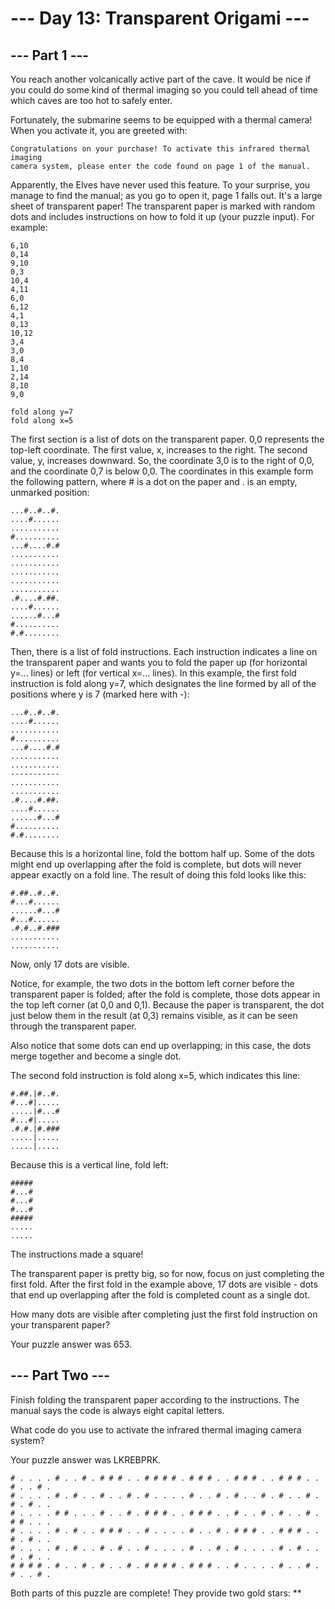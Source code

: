 # --- Day 13: Transparent Origami ---

## --- Part 1 ---
You reach another volcanically active part of the cave. It would be nice if you could do some kind of thermal imaging so
you could tell ahead of time which caves are too hot to safely enter.

Fortunately, the submarine seems to be equipped with a thermal camera! When you activate it, you are greeted with:

```
Congratulations on your purchase! To activate this infrared thermal imaging
camera system, please enter the code found on page 1 of the manual.
```

Apparently, the Elves have never used this feature. To your surprise, you manage to find the manual; as you go to open
it, page 1 falls out. It's a large sheet of transparent paper! The transparent paper is marked with random dots and
includes instructions on how to fold it up (your puzzle input). For example:

```
6,10
0,14
9,10
0,3
10,4
4,11
6,0
6,12
4,1
0,13
10,12
3,4
3,0
8,4
1,10
2,14
8,10
9,0

fold along y=7
fold along x=5
```

The first section is a list of dots on the transparent paper. 0,0 represents the top-left coordinate. The first value,
x, increases to the right. The second value, y, increases downward. So, the coordinate 3,0 is to the right of 0,0, and
the coordinate 0,7 is below 0,0. The coordinates in this example form the following pattern, where # is a dot on the
paper and . is an empty, unmarked position:

```
...#..#..#.
....#......
...........
#..........
...#....#.#
...........
...........
...........
...........
...........
.#....#.##.
....#......
......#...#
#..........
#.#........
```

Then, there is a list of fold instructions. Each instruction indicates a line on the transparent paper and wants you to
fold the paper up (for horizontal y=... lines) or left (for vertical x=... lines). In this example, the first fold
instruction is fold along y=7, which designates the line formed by all of the positions where y is 7 (marked here with
-):

```
...#..#..#.
....#......
...........
#..........
...#....#.#
...........
...........
-----------
...........
...........
.#....#.##.
....#......
......#...#
#..........
#.#........
```

Because this is a horizontal line, fold the bottom half up. Some of the dots might end up overlapping after the fold is
complete, but dots will never appear exactly on a fold line. The result of doing this fold looks like this:

```
#.##..#..#.
#...#......
......#...#
#...#......
.#.#..#.###
...........
...........
```

Now, only 17 dots are visible.

Notice, for example, the two dots in the bottom left corner before the transparent paper is folded; after the fold is
complete, those dots appear in the top left corner (at 0,0 and 0,1). Because the paper is transparent, the dot just
below them in the result (at 0,3) remains visible, as it can be seen through the transparent paper.

Also notice that some dots can end up overlapping; in this case, the dots merge together and become a single dot.

The second fold instruction is fold along x=5, which indicates this line:

```
#.##.|#..#.
#...#|.....
.....|#...#
#...#|.....
.#.#.|#.###
.....|.....
.....|.....
```

Because this is a vertical line, fold left:

```
#####
#...#
#...#
#...#
#####
.....
.....
```

The instructions made a square!

The transparent paper is pretty big, so for now, focus on just completing the first fold. After the first fold in the
example above, 17 dots are visible - dots that end up overlapping after the fold is completed count as a single dot.

How many dots are visible after completing just the first fold instruction on your transparent paper?

Your puzzle answer was 653.

## --- Part Two ---
Finish folding the transparent paper according to the instructions. The manual says the code is always eight capital
letters.

What code do you use to activate the infrared thermal imaging camera system?

Your puzzle answer was LKREBPRK.

```
# . . . . # . . # . # # # . . # # # # . # # # . . # # # . . # # # . . # . . # .
# . . . . # . # . . # . . # . # . . . . # . . # . # . . # . # . . # . # . # . .
# . . . . # # . . . # . . # . # # # . . # # # . . # . . # . # . . # . # # . . .
# . . . . # . # . . # # # . . # . . . . # . . # . # # # . . # # # . . # . # . .
# . . . . # . # . . # . # . . # . . . . # . . # . # . . . . # . # . . # . # . .
# # # # . # . . # . # . . # . # # # # . # # # . . # . . . . # . . # . # . . # .
```

Both parts of this puzzle are complete! They provide two gold stars: **